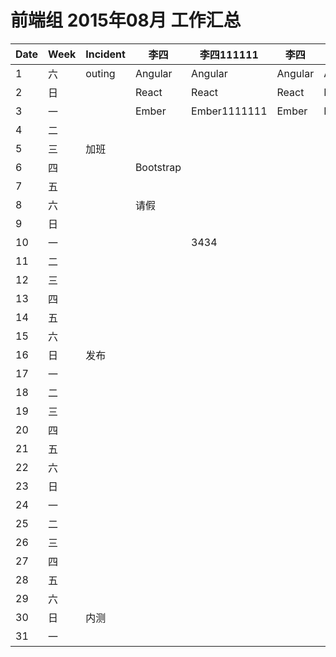 # 前端组 2015年08月 工作汇总  
|Date|Week|Incident|李四|李四111111|李四|李四|李四|李四|李四|李四|李四|李四|李四|王五|赵六|张三|
|---|---|---|---|---|---|---|---|---|---|---|---|---|---|---|---|---|
|1|六|outing|Angular|Angular|Angular|Angular|Angular|Angular|Angular|Angular|Angular|Angular|Angular|Animate.css||css|
|2|日||React|React|React|React|React|React|React|React|React|React|React|||js|
|3|一||Ember|Ember1111111|Ember|Ember|Ember|Ember|Ember|Ember|Ember|Ember|Ember|Gulp||html|
|4|二||||||||||||||||
|5|三|加班|||||||||||||||
|6|四||Bootstrap||||||||||||||
|7|五||||||||||||||||
|8|六||请假||||||||||||||
|9|日|||||||||||||Grunt|||
|10|一|||3434|||||||||||webpack||
|11|二||||||||||||||webpack||
|12|三||||||||||||||webpack||
|13|四||||||||||||||webpack||
|14|五||||||||||||||webpack||
|15|六||||||||||||||||
|16|日|发布|||||||||||||||
|17|一||||||||||||||||
|18|二||||||||||||||||
|19|三||||||||||||||||
|20|四||||||||||||||||
|21|五||||||||||||||||
|22|六||||||||||||||backbone||
|23|日||||||||||||||||
|24|一||||||||||||||||
|25|二||||||||||||||||
|26|三||||||||||||||||
|27|四||||||||||||||||
|28|五||||||||||||||||
|29|六||||||||||||||||
|30|日|内测|||||||||||||||
|31|一||||||||||||||||
